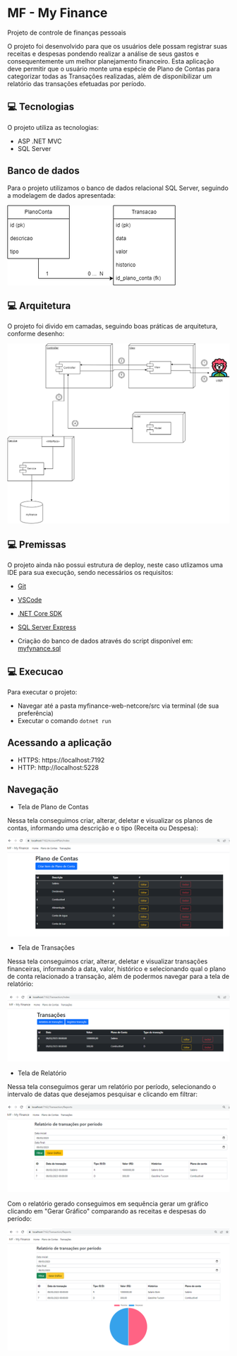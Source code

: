 # MF - My Finance

Projeto de controle de finanças pessoais

O projeto foi desenvolvido para que os usuários dele possam registrar suas receitas e despesas
pondendo realizar a análise de seus gastos e consequentemente um melhor planejamento financeiro. Esta 
aplicação deve permitir que o usuário monte uma espécie de Plano de Contas para categorizar 
todas as Transações realizadas, além de disponibilizar um relatório das transações efetuadas por período.

## 💻 Tecnologias

O projeto utiliza as tecnologias:

- ASP .NET MVC
- SQL Server

## Banco de dados

Para o projeto utilizamos o banco de dados relacional SQL Server, seguindo a modelagem de dados apresentada:

<img src="myfinance-web-netcore\docs\MF_DER.png" alt="DER">

## 💻 Arquitetura

O projeto foi divido em camadas, seguindo boas práticas de arquitetura, conforme desenho:

<img src="myfinance-web-netcore\docs\MF_Arquitetura.png" alt="Arquitetura">

## 💻 Premissas

O projeto ainda não possui estrutura de deploy, neste caso utlizamos uma IDE para sua execução, sendo necessários os requisitos:

- [Git](https://git-scm.com/downloads)
- [VSCode](https://code.visualstudio.com/download)
- [.NET Core SDK](https://dotnet.microsoft.com/en-us/download)
- [SQL Server Express](https://www.microsoft.com/pt-br/sql-server/sql-server-downloads)

- Criação do banco de dados através do script disponível em: [myfynance.sql](myfinance-web-netcore\database\myfynance.sql)


## 💻 Execucao

Para executar o projeto: 
- Navegar até a pasta myfinance-web-netcore/src via terminal (de sua preferência)
- Executar o comando `dotnet run`

## Acessando a aplicação

- HTTPS: https://localhost:7192
- HTTP: http://localhost:5228

## Navegação

- Tela de Plano de Contas

Nessa tela conseguimos criar, alterar, deletar e visualizar os planos de contas, informando uma descrição e o tipo (Receita ou Despesa):

<img src="myfinance-web-netcore\docs\T_PlanoConta.png" alt="Plano de Conta">

- Tela de Transações

Nessa tela conseguimos criar, alterar, deletar e visualizar transações financeiras, informando a data, valor, histórico e selecionando qual o plano de conta relacionado a transação, além de podermos navegar para a tela de relatório:

<img src="myfinance-web-netcore\docs\T_Transacoes.png" alt="Transacao">

- Tela de Relatório

Nessa tela conseguimos gerar um relatório por período, selecionando o intervalo de datas que desejamos pesquisar e clicando em filtrar:

<img src="myfinance-web-netcore\docs\T_Reports.png" alt="Relatorio">

Com o relatório gerado conseguimos em sequência gerar um gráfico clicando em "Gerar Gráfico" comparando as receitas e despesas do período:

<img src="myfinance-web-netcore\docs\T_ReportsChart.png" alt="Grafico">